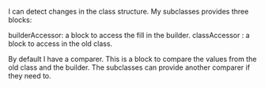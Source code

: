 I can detect changes in the class structure.
My subclasses provides three blocks:

builderAccessor: a block to access the fill in the builder. 
classAccessor : a block to access in the old class.

By default I have a  comparer. This is a block to compare the values from the old class and the builder.
The subclasses can provide another comparer if they need to. 